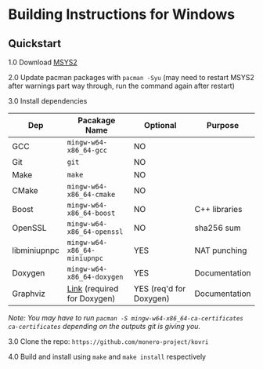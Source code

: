 # Building Instructions for Windows

## Quickstart
1.0 Download [MSYS2](http://msys2.github.io/)

2.0 Update pacman packages with `pacman -Syu` (may need to restart MSYS2 after warnings part way through, run the command again after restart)

3.0 Install dependencies

| Dep          | Pacakage Name                                                        | Optional                | Purpose       |
| ------------ | -------------------------------------------------------------------- | ----------------------- | ------------- |
| GCC          | `mingw-w64-x86_64-gcc`                                               | NO                      |               |
| Git          | `git`                                                                | NO                      |               |
| Make         | `make`                                                               | NO                      |               |
| CMake        | `mingw-w64-x86_64-cmake`                                             | NO                      |               |
| Boost        | `mingw-w64-x86_64-boost`                                             | NO                      | C++ libraries |
| OpenSSL      | `mingw-w64-x86_64-openssl`                                           | NO                      | sha256 sum    |
| libminiupnpc | `mingw-w64-x86_64-miniupnpc`                                         | YES                     | NAT punching  |
| Doxygen      | `mingw-w64-x86_64-doxygen`                                           | YES                     | Documentation |
| Graphviz     | [Link](http://graphviz.org/doc/winbuild.html) (required for Doxygen) | YES (req'd for Doxygen) | Documentation |

*Note: You may have to run `pacman -S mingw-w64-x86_64-ca-certificates ca-certificates` depending on the outputs git is giving you.*

3.0 Clone the repo: `https://github.com/monero-project/kovri`

4.0 Build and install using `make` and `make install` respectively